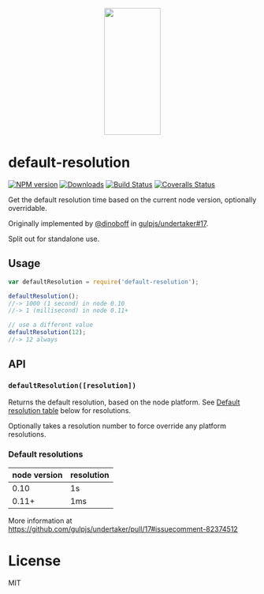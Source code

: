 <p align="center">
  <a href="https://gulpjs.com">
    <img height="257" width="114" src="https://raw.githubusercontent.com/gulpjs/artwork/master/gulp-2x.png">
  </a>
</p>

# default-resolution

[![NPM version][npm-image]][npm-url] [![Downloads][downloads-image]][npm-url] [![Build Status][ci-image]][ci-url] [![Coveralls Status][coveralls-image]][coveralls-url]

Get the default resolution time based on the current node version, optionally overridable.

Originally implemented by [@dinoboff][dinoboff] in [gulpjs/undertaker#17][original].

Split out for standalone use.

## Usage

```js
var defaultResolution = require('default-resolution');

defaultResolution();
//-> 1000 (1 second) in node 0.10
//-> 1 (millisecond) in node 0.11+

// use a different value
defaultResolution(12);
//-> 12 always
```

## API

### `defaultResolution([resolution])`

Returns the default resolution, based on the node platform. See [Default resolution table][default-table] below for resolutions.

Optionally takes a resolution number to force override any platform resolutions.

### Default resolutions

| node version | resolution |
| ------------ | ---------- |
| 0.10         | 1s         |
| 0.11+        | 1ms        |

More information at https://github.com/gulpjs/undertaker/pull/17#issuecomment-82374512

# License

MIT

<!-- prettier-ignore-start -->
[downloads-image]: https://img.shields.io/npm/dm/default-resolution.svg?style=flat-square
[npm-url]: https://www.npmjs.com/package/default-resolution
[npm-image]: https://img.shields.io/npm/v/default-resolution.svg?style=flat-square

[ci-url]: https://github.com/gulpjs/default-resolution/actions?query=workflow:dev
[ci-image]: https://img.shields.io/github/actions/workflow/status/gulpjs/default-resolution/dev.yml?branch=master&style=flat-square

[coveralls-url]: https://coveralls.io/r/gulpjs/default-resolution
[coveralls-image]: https://img.shields.io/coveralls/gulpjs/default-resolution/master.svg?style=flat-square
<!-- prettier-ignore-end -->

<!-- prettier-ignore-start -->
[dinoboff]: https://github.com/dinoboff
[original]: https://github.com/gulpjs/undertaker/pull/17
[default-table]: #default-resolutions
<!-- prettier-ignore-end -->
